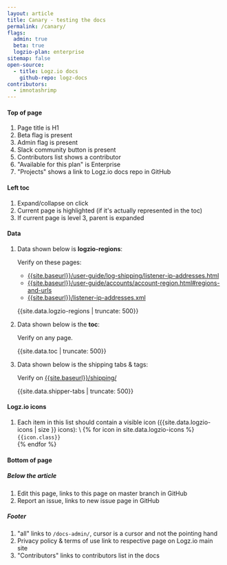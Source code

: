 ```yaml
---
layout: article
title: Canary - testing the docs
permalink: /canary/
flags:
  admin: true
  beta: true
  logzio-plan: enterprise
sitemap: false
open-source:
  - title: Logz.io docs
    github-repo: logz-docs
contributors:
  - imnotashrimp
---
```


#### Top of page

1. Page title is H1
2. Beta flag is present
3. Admin flag is present
4. Slack community button is present
5. Contributors list shows a contributor
6. "Available for this plan" is Enterprise
7. "Projects" shows a link to Logz.io docs repo in GitHub

#### Left toc

1. Expand/collapse on click
2. Current page is highlighted (if it's actually represented in the toc)
3. If current page is level 3, parent is expanded

#### Data

1. Data shown below is **logzio-regions**:

    Verify on these pages:

    * [{{site.baseurl}}/user-guide/log-shipping/listener-ip-addresses.html]({{site.baseurl}}/user-guide/log-shipping/listener-ip-addresses.html)
    * [{{site.baseurl}}/user-guide/accounts/account-region.html#regions-and-urls]({{site.baseurl}}/user-guide/accounts/account-region.html#regions-and-urls)
    * [{{site.baseurl}}/listener-ip-addresses.xml]({{site.baseurl}}/listener-ip-addresses.xml)

    {{site.data.logzio-regions | truncate: 500}}

2. Data shown below is the **toc**:

    Verify on any page.

    {{site.data.toc | truncate: 500}}

3. Data shown below is the shipping tabs & tags:

    Verify on [{{site.baseurl}}/shipping/]({{site.baseurl}}/shipping/)

    {{site.data.shipper-tabs |  truncate: 500}}

#### Logz.io icons

1. Each item in this list should contain a visible icon ({{site.data.logzio-icons | size }} icons): \\
  {% for icon in site.data.logzio-icons %} `{{icon.class}}` <i class="li {{icon.class}}"></i><br> {% endfor %}

#### Bottom of page

##### Below the article

1. Edit this page, links to this page on master branch in GitHub
2. Report an issue, links to new issue page in GitHub

##### Footer

1. "all" links to `/docs-admin/`, cursor is a cursor and not the pointing hand
2. Privacy policy & terms of use link to respective page on Logz.io main site
3. "Contributors" links to contributors list in the docs
